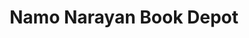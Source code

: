 ---
title: "Namo Narayan Book Depot"
url: /ziiraa/namo-narayan-book-depot/
shop: office supplies
---